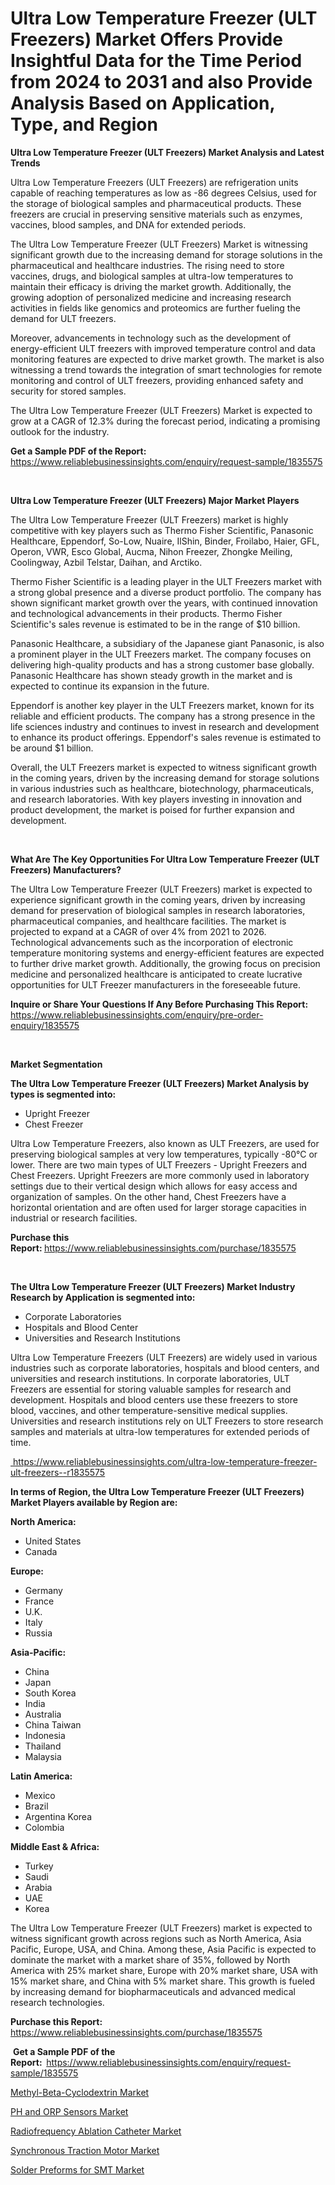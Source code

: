 <p><h1>Ultra Low Temperature Freezer (ULT Freezers) Market Offers Provide Insightful Data for the Time Period from 2024 to 2031 and also Provide Analysis Based on Application, Type, and Region</h1></p><p><strong>Ultra Low Temperature Freezer (ULT Freezers) Market Analysis and Latest Trends</strong></p>
<p><p>Ultra Low Temperature Freezers (ULT Freezers) are refrigeration units capable of reaching temperatures as low as -86 degrees Celsius, used for the storage of biological samples and pharmaceutical products. These freezers are crucial in preserving sensitive materials such as enzymes, vaccines, blood samples, and DNA for extended periods.</p><p>The Ultra Low Temperature Freezer (ULT Freezers) Market is witnessing significant growth due to the increasing demand for storage solutions in the pharmaceutical and healthcare industries. The rising need to store vaccines, drugs, and biological samples at ultra-low temperatures to maintain their efficacy is driving the market growth. Additionally, the growing adoption of personalized medicine and increasing research activities in fields like genomics and proteomics are further fueling the demand for ULT freezers.</p><p>Moreover, advancements in technology such as the development of energy-efficient ULT freezers with improved temperature control and data monitoring features are expected to drive market growth. The market is also witnessing a trend towards the integration of smart technologies for remote monitoring and control of ULT freezers, providing enhanced safety and security for stored samples.</p><p>The Ultra Low Temperature Freezer (ULT Freezers) Market is expected to grow at a CAGR of 12.3% during the forecast period, indicating a promising outlook for the industry.</p></p>
<p><strong>Get a Sample PDF of the Report:&nbsp;</strong> <a href="https://www.reliablebusinessinsights.com/enquiry/request-sample/1835575">https://www.reliablebusinessinsights.com/enquiry/request-sample/1835575</a></p>
<p>&nbsp;</p>
<p><strong>Ultra Low Temperature Freezer (ULT Freezers) Major Market Players</strong></p>
<p><p>The Ultra Low Temperature Freezer (ULT Freezers) market is highly competitive with key players such as Thermo Fisher Scientific, Panasonic Healthcare, Eppendorf, So-Low, Nuaire, IlShin, Binder, Froilabo, Haier, GFL, Operon, VWR, Esco Global, Aucma, Nihon Freezer, Zhongke Meiling, Coolingway, Azbil Telstar, Daihan, and Arctiko.</p><p>Thermo Fisher Scientific is a leading player in the ULT Freezers market with a strong global presence and a diverse product portfolio. The company has shown significant market growth over the years, with continued innovation and technological advancements in their products. Thermo Fisher Scientific's sales revenue is estimated to be in the range of $10 billion.</p><p>Panasonic Healthcare, a subsidiary of the Japanese giant Panasonic, is also a prominent player in the ULT Freezers market. The company focuses on delivering high-quality products and has a strong customer base globally. Panasonic Healthcare has shown steady growth in the market and is expected to continue its expansion in the future.</p><p>Eppendorf is another key player in the ULT Freezers market, known for its reliable and efficient products. The company has a strong presence in the life sciences industry and continues to invest in research and development to enhance its product offerings. Eppendorf's sales revenue is estimated to be around $1 billion.</p><p>Overall, the ULT Freezers market is expected to witness significant growth in the coming years, driven by the increasing demand for storage solutions in various industries such as healthcare, biotechnology, pharmaceuticals, and research laboratories. With key players investing in innovation and product development, the market is poised for further expansion and development.</p></p>
<p>&nbsp;</p>
<p><strong>What Are The Key Opportunities For Ultra Low Temperature Freezer (ULT Freezers) Manufacturers?</strong></p>
<p><p>The Ultra Low Temperature Freezer (ULT Freezers) market is expected to experience significant growth in the coming years, driven by increasing demand for preservation of biological samples in research laboratories, pharmaceutical companies, and healthcare facilities. The market is projected to expand at a CAGR of over 4% from 2021 to 2026. Technological advancements such as the incorporation of electronic temperature monitoring systems and energy-efficient features are expected to further drive market growth. Additionally, the growing focus on precision medicine and personalized healthcare is anticipated to create lucrative opportunities for ULT Freezer manufacturers in the foreseeable future.</p></p>
<p><strong>Inquire or Share Your Questions If Any Before Purchasing This Report:</strong> <a href="https://www.reliablebusinessinsights.com/enquiry/pre-order-enquiry/1835575">https://www.reliablebusinessinsights.com/enquiry/pre-order-enquiry/1835575</a></p>
<p>&nbsp;</p>
<p><strong>Market Segmentation</strong></p>
<p><strong>The Ultra Low Temperature Freezer (ULT Freezers) Market Analysis by types is segmented into:</strong></p>
<p><ul><li>Upright Freezer</li><li>Chest Freezer</li></ul></p>
<p><p>Ultra Low Temperature Freezers, also known as ULT Freezers, are used for preserving biological samples at very low temperatures, typically -80°C or lower. There are two main types of ULT Freezers - Upright Freezers and Chest Freezers. Upright Freezers are more commonly used in laboratory settings due to their vertical design which allows for easy access and organization of samples. On the other hand, Chest Freezers have a horizontal orientation and are often used for larger storage capacities in industrial or research facilities.</p></p>
<p><strong>Purchase this Report:&nbsp;</strong><a href="https://www.reliablebusinessinsights.com/purchase/1835575">https://www.reliablebusinessinsights.com/purchase/1835575</a></p>
<p>&nbsp;</p>
<p><strong>The Ultra Low Temperature Freezer (ULT Freezers) Market Industry Research by Application is segmented into:</strong></p>
<p><ul><li>Corporate Laboratories</li><li>Hospitals and Blood Center</li><li>Universities and Research Institutions</li></ul></p>
<p><p>Ultra Low Temperature Freezers (ULT Freezers) are widely used in various industries such as corporate laboratories, hospitals and blood centers, and universities and research institutions. In corporate laboratories, ULT Freezers are essential for storing valuable samples for research and development. Hospitals and blood centers use these freezers to store blood, vaccines, and other temperature-sensitive medical supplies. Universities and research institutions rely on ULT Freezers to store research samples and materials at ultra-low temperatures for extended periods of time.</p></p>
<p><a href="https://www.reliablebusinessinsights.com/ultra-low-temperature-freezer-ult-freezers--r1835575">&nbsp;https://www.reliablebusinessinsights.com/ultra-low-temperature-freezer-ult-freezers--r1835575</a></p>
<p><strong>In terms of Region, the Ultra Low Temperature Freezer (ULT Freezers) Market Players available by Region are:</strong></p>
<p>
    <p> <strong> North America: </strong>
        <ul>
            <li>United States</li>
            <li>Canada</li>
        </ul>
        </p> 
    <p> <strong> Europe: </strong>
        <ul>
            <li>Germany</li>
            <li>France</li>
            <li>U.K.</li>
            <li>Italy</li>
            <li>Russia</li>
        </ul>
        </p> 
    <p> <strong> Asia-Pacific: </strong>
        <ul>
            <li>China</li>
            <li>Japan</li>
            <li>South Korea</li>
            <li>India</li>
            <li>Australia</li>
            <li>China Taiwan</li>
            <li>Indonesia</li>
            <li>Thailand</li>
            <li>Malaysia</li>
        </ul>
        </p> 
    <p> <strong> Latin America: </strong>
        <ul>
            <li>Mexico</li>
            <li>Brazil</li>
            <li>Argentina Korea</li>
            <li>Colombia</li>
        </ul>
        </p> 
    <p> <strong> Middle East & Africa: </strong>
        <ul>
            <li>Turkey</li>
            <li>Saudi</li>
            <li>Arabia</li>
            <li>UAE</li>
            <li>Korea</li>
        </ul>
    </p>
    </p>
<p><p>The Ultra Low Temperature Freezer (ULT Freezers) market is expected to witness significant growth across regions such as North America, Asia Pacific, Europe, USA, and China. Among these, Asia Pacific is expected to dominate the market with a market share of 35%, followed by North America with 25% market share, Europe with 20% market share, USA with 15% market share, and China with 5% market share. This growth is fueled by increasing demand for biopharmaceuticals and advanced medical research technologies.</p></p>
<p><strong>Purchase this Report: </strong><a href="https://www.reliablebusinessinsights.com/purchase/1835575">https://www.reliablebusinessinsights.com/purchase/1835575</a></p>
<p>&nbsp;<strong>Get a Sample PDF of the Report:&nbsp;&nbsp;</strong><a href="https://www.reliablebusinessinsights.com/enquiry/request-sample/1835575">https://www.reliablebusinessinsights.com/enquiry/request-sample/1835575</a></p>
<p><strong></strong></p>
<p><p><a href="https://www.linkedin.com/pulse/methyl-beta-cyclodextrin-market-trends-focusing-insight-yjdye">Methyl-Beta-Cyclodextrin Market</a></p><p><a href="https://medium.com/@carol.alsopr44536/global-ph-and-orp-sensors-market-by-product-type-by-application-by-region-and-companies-785a338b0119">PH and ORP Sensors Market</a></p><p><a href="https://github.com/gdfhhhj/Market-Research-Report-List-5/blob/main/radiofrequency-ablation-catheter-market.md">Radiofrequency Ablation Catheter Market</a></p><p><a href="https://github.com/RichRobinson5/Market-Research-Report-List-6/blob/main/synchronous-traction-motor-market.md">Synchronous Traction Motor Market</a></p><p><a href="https://medium.com/@ralphyoung1949/emerging-trends-in-solder-preforms-for-smt-market-global-outlook-and-future-prospects-from-2024-c4379462001d">Solder Preforms for SMT Market</a></p></p>